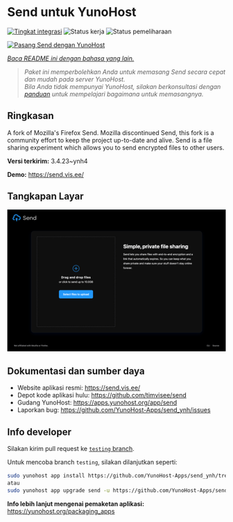 <!--
N.B.: README ini dibuat secara otomatis oleh <https://github.com/YunoHost/apps/tree/master/tools/readme_generator>
Ini TIDAK boleh diedit dengan tangan.
-->

# Send untuk YunoHost

[![Tingkat integrasi](https://dash.yunohost.org/integration/send.svg)](https://ci-apps.yunohost.org/ci/apps/send/) ![Status kerja](https://ci-apps.yunohost.org/ci/badges/send.status.svg) ![Status pemeliharaan](https://ci-apps.yunohost.org/ci/badges/send.maintain.svg)

[![Pasang Send dengan YunoHost](https://install-app.yunohost.org/install-with-yunohost.svg)](https://install-app.yunohost.org/?app=send)

*[Baca README ini dengan bahasa yang lain.](./ALL_README.md)*

> *Paket ini memperbolehkan Anda untuk memasang Send secara cepat dan mudah pada server YunoHost.*  
> *Bila Anda tidak mempunyai YunoHost, silakan berkonsultasi dengan [panduan](https://yunohost.org/install) untuk mempelajari bagaimana untuk memasangnya.*

## Ringkasan

A fork of Mozilla's Firefox Send. Mozilla discontinued Send, this fork is a community effort to keep the project up-to-date and alive.
Send is a file sharing experiment which allows you to send encrypted files to other users.


**Versi terkirim:** 3.4.23~ynh4

**Demo:** <https://send.vis.ee/>

## Tangkapan Layar

![Tangkapan Layar pada Send](./doc/screenshots/screenshot.png)

## Dokumentasi dan sumber daya

- Website aplikasi resmi: <https://send.vis.ee/>
- Depot kode aplikasi hulu: <https://github.com/timvisee/send>
- Gudang YunoHost: <https://apps.yunohost.org/app/send>
- Laporkan bug: <https://github.com/YunoHost-Apps/send_ynh/issues>

## Info developer

Silakan kirim pull request ke [`testing` branch](https://github.com/YunoHost-Apps/send_ynh/tree/testing).

Untuk mencoba branch `testing`, silakan dilanjutkan seperti:

```bash
sudo yunohost app install https://github.com/YunoHost-Apps/send_ynh/tree/testing --debug
atau
sudo yunohost app upgrade send -u https://github.com/YunoHost-Apps/send_ynh/tree/testing --debug
```

**Info lebih lanjut mengenai pemaketan aplikasi:** <https://yunohost.org/packaging_apps>
